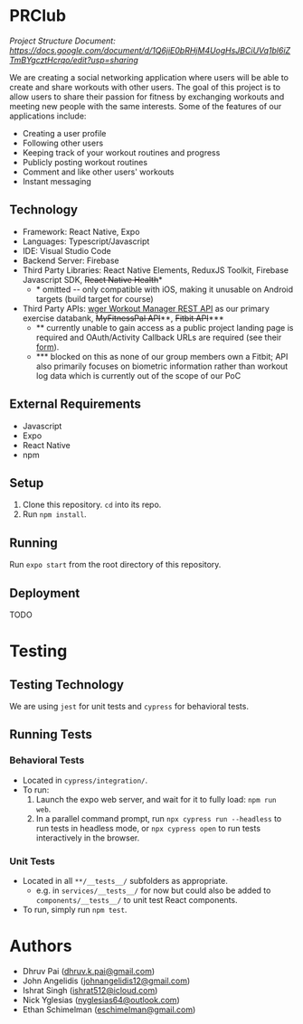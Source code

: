 # PRClub
*Project Structure Document: https://docs.google.com/document/d/1Q6jiE0bRHjM4UogHsJBCiUVq1bl6iZTmBYgcztHcrqo/edit?usp=sharing*

We are creating a social networking application where users will be able to create and share workouts with other users. The goal of this project is to allow users to share their passion for fitness by exchanging workouts and meeting new people with the same interests. Some of the features of our applications include:
- Creating a user profile
- Following other users
- Keeping track of your workout routines and progress
- Publicly posting workout routines
- Comment and like other users' workouts
- Instant messaging

## Technology
- Framework: React Native, Expo
- Languages: Typescript/Javascript
- IDE: Visual Studio Code
- Backend Server: Firebase
- Third Party Libraries: React Native Elements, ReduxJS Toolkit, Firebase Javascript SDK, ~~React Native Health~~\*
  - \* omitted -- only compatible with iOS, making it unusable on Android targets (build target for course)
- Third Party APIs: [wger Workout Manager REST API](https://wger.de/en/software/api) as our primary exercise databank, ~~MyFitnessPal API~~\*\*, ~~Fitbit API~~\*\*\*
  - \*\* currently unable to gain access as a public project landing page is required and OAuth/Activity Callback URLs are required (see their [form](https://docs.google.com/forms/d/e/1FAIpQLScRgAz4W_1QQ2He5QvUXsSfJxJ4xJZTbPUnzxo-uQahT3SESQ/viewform)).
  - \*\*\* blocked on this as none of our group members own a Fitbit; API also primarily focuses on biometric information rather than workout log data which is currently out of the scope of our PoC

## External Requirements
- Javascript
- Expo
- React Native
- npm

## Setup
1. Clone this repository. `cd` into its repo.
2. Run `npm install`.

## Running
Run `expo start` from the root directory of this repository.

## Deployment
TODO

# Testing
## Testing Technology
We are using `jest` for unit tests and `cypress` for behavioral tests.

## Running Tests
### Behavioral Tests
* Located in `cypress/integration/`.
* To run:
  1. Launch the expo web server, and wait for it to fully load: `npm run web`.
  2. In a parallel command prompt, run `npx cypress run --headless` to run tests in headless mode,
  or `npx cypress open` to run tests interactively in the browser.

### Unit Tests
* Located in all `**/__tests__/` subfolders as appropriate.
  * e.g. in `services/__tests__/` for now but could also be added to `components/__tests__/` to unit test React components.
* To run, simply run `npm test`.

# Authors
- Dhruv Pai (dhruv.k.pai@gmail.com)
- John Angelidis (johnangelidis12@gmail.com)
- Ishrat Singh (ishrat512@icloud.com)
- Nick Yglesias  (nyglesias64@outlook.com)
- Ethan Schimelman (eschimelman@gmail.com)
